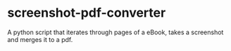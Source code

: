 # screenshot-pdf-converter
A python script that iterates through pages of a eBook, takes a screenshot and merges it to a pdf.
